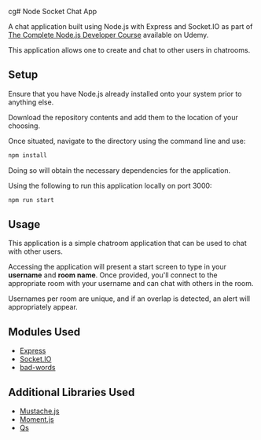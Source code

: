 cg# Node Socket Chat App

A chat application built using Node.js with Express and Socket.IO as part of [The Complete Node.js Developer Course](https://www.udemy.com/course/the-complete-nodejs-developer-course-2/) available on Udemy.

This application allows one to create and chat to other users in chatrooms.

## Setup

Ensure that you have Node.js already installed onto your system prior to anything else.

Download the repository contents and add them to the location of your choosing.

Once situated, navigate to the directory using the command line and use:

```bash
npm install
```

Doing so will obtain the necessary dependencies for the application.

Using the following to run this application locally on port 3000:

```bash
npm run start
```

## Usage

This application is a simple chatroom application that can be used to chat with other users.

Accessing the application will present a start screen to type in your **username** and **room name**. Once provided, you'll connect to the appropriate room with your username and can chat with others in the room.

Usernames per room are unique, and if an overlap is detected, an alert will appropriately appear.

## Modules Used

- [Express](https://www.npmjs.com/package/express)
- [Socket.IO](https://www.npmjs.com/package/socket.io)
- [bad-words](https://www.npmjs.com/package/bad-words)

## Additional Libraries Used

- [Mustache.js](https://github.com/janl/mustache.js)
- [Moment.js](https://momentjs.com/)
- [Qs](https://github.com/ljharb/qs)

